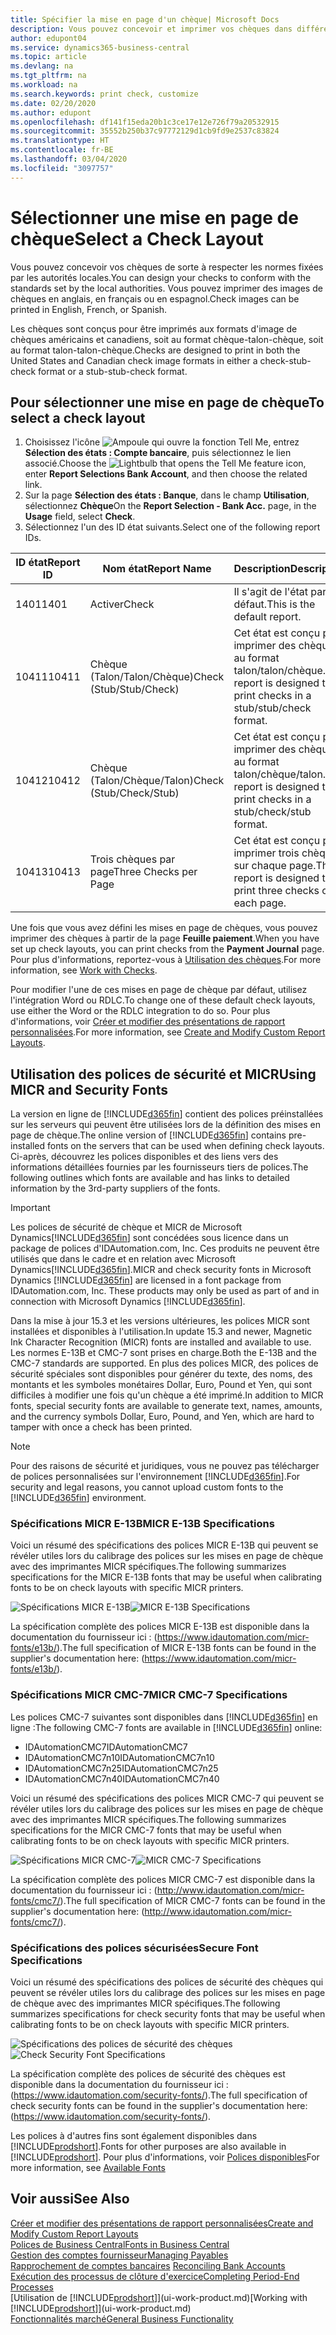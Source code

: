 ```yaml
---
title: Spécifier la mise en page d'un chèque| Microsoft Docs
description: Vous pouvez concevoir et imprimer vos chèques dans différents formats pour respecter des normes.
author: edupont04
ms.service: dynamics365-business-central
ms.topic: article
ms.devlang: na
ms.tgt_pltfrm: na
ms.workload: na
ms.search.keywords: print check, customize
ms.date: 02/20/2020
ms.author: edupont
ms.openlocfilehash: df141f15eda20b1c3ce17e12e726f79a20532915
ms.sourcegitcommit: 35552b250b37c97772129d1cb9fd9e2537c83824
ms.translationtype: HT
ms.contentlocale: fr-BE
ms.lasthandoff: 03/04/2020
ms.locfileid: "3097757"
---
```

# <a name="select-a-check-layout"></a><span data-ttu-id="28077-103">Sélectionner une mise en page de chèque</span><span class="sxs-lookup"><span data-stu-id="28077-103">Select a Check Layout</span></span>
<span data-ttu-id="28077-104">Vous pouvez concevoir vos chèques de sorte à respecter les normes fixées par les autorités locales.</span><span class="sxs-lookup"><span data-stu-id="28077-104">You can design your checks to conform with the standards set by the local authorities.</span></span> <span data-ttu-id="28077-105">Vous pouvez imprimer des images de chèques en anglais, en français ou en espagnol.</span><span class="sxs-lookup"><span data-stu-id="28077-105">Check images can be printed in English, French, or Spanish.</span></span>

<span data-ttu-id="28077-106">Les chèques sont conçus pour être imprimés aux formats d'image de chèques américains et canadiens, soit au format chèque-talon-chèque, soit au format talon-talon-chèque.</span><span class="sxs-lookup"><span data-stu-id="28077-106">Checks are designed to print in both the United States and Canadian check image formats in either a check-stub-check format or a stub-stub-check format.</span></span>

## <a name="to-select-a-check-layout"></a><span data-ttu-id="28077-107">Pour sélectionner une mise en page de chèque</span><span class="sxs-lookup"><span data-stu-id="28077-107">To select a check layout</span></span>
1. <span data-ttu-id="28077-108">Choisissez l'icône ![Ampoule qui ouvre la fonction Tell Me](media/ui-search/search_small.png "Dites-moi ce que vous voulez faire"), entrez **Sélection des états : Compte bancaire**, puis sélectionnez le lien associé.</span><span class="sxs-lookup"><span data-stu-id="28077-108">Choose the ![Lightbulb that opens the Tell Me feature](media/ui-search/search_small.png "Tell me what you want to do") icon, enter **Report Selections Bank Account**, and then choose the related link.</span></span>
2. <span data-ttu-id="28077-109">Sur la page **Sélection des états : Banque**, dans le champ **Utilisation**, sélectionnez **Chèque**</span><span class="sxs-lookup"><span data-stu-id="28077-109">On the **Report Selection - Bank Acc.** page, in the **Usage** field, select **Check**.</span></span>
3. <span data-ttu-id="28077-110">Sélectionnez l'un des ID état suivants.</span><span class="sxs-lookup"><span data-stu-id="28077-110">Select one of the following report IDs.</span></span>

| <span data-ttu-id="28077-111">ID état</span><span class="sxs-lookup"><span data-stu-id="28077-111">Report ID</span></span> | <span data-ttu-id="28077-112">Nom état</span><span class="sxs-lookup"><span data-stu-id="28077-112">Report Name</span></span> | <span data-ttu-id="28077-113">Description</span><span class="sxs-lookup"><span data-stu-id="28077-113">Description</span></span> |
| --- | --- | --- |
| <span data-ttu-id="28077-114">1401</span><span class="sxs-lookup"><span data-stu-id="28077-114">1401</span></span> |<span data-ttu-id="28077-115">Activer</span><span class="sxs-lookup"><span data-stu-id="28077-115">Check</span></span> |<span data-ttu-id="28077-116">Il s'agit de l'état par défaut.</span><span class="sxs-lookup"><span data-stu-id="28077-116">This is the default report.</span></span> |
| <span data-ttu-id="28077-117">10411</span><span class="sxs-lookup"><span data-stu-id="28077-117">10411</span></span> |<span data-ttu-id="28077-118">Chèque (Talon/Talon/Chèque)</span><span class="sxs-lookup"><span data-stu-id="28077-118">Check (Stub/Stub/Check)</span></span> |<span data-ttu-id="28077-119">Cet état est conçu pour imprimer des chèques au format talon/talon/chèque.</span><span class="sxs-lookup"><span data-stu-id="28077-119">This report is designed to print checks in a stub/stub/check format.</span></span> |
| <span data-ttu-id="28077-120">10412</span><span class="sxs-lookup"><span data-stu-id="28077-120">10412</span></span> |<span data-ttu-id="28077-121">Chèque (Talon/Chèque/Talon)</span><span class="sxs-lookup"><span data-stu-id="28077-121">Check (Stub/Check/Stub)</span></span> |<span data-ttu-id="28077-122">Cet état est conçu pour imprimer des chèques au format talon/chèque/talon.</span><span class="sxs-lookup"><span data-stu-id="28077-122">This report is designed to print checks in a stub/check/stub format.</span></span> |
| <span data-ttu-id="28077-123">10413</span><span class="sxs-lookup"><span data-stu-id="28077-123">10413</span></span> |<span data-ttu-id="28077-124">Trois chèques par page</span><span class="sxs-lookup"><span data-stu-id="28077-124">Three Checks per Page</span></span> |<span data-ttu-id="28077-125">Cet état est conçu pour imprimer trois chèques sur chaque page.</span><span class="sxs-lookup"><span data-stu-id="28077-125">This report is designed to print three checks on each page.</span></span> |

<span data-ttu-id="28077-126">Une fois que vous avez défini les mises en page de chèques, vous pouvez imprimer des chèques à partir de la page **Feuille paiement**.</span><span class="sxs-lookup"><span data-stu-id="28077-126">When you have set up check layouts, you can print checks from the **Payment Journal** page.</span></span> <span data-ttu-id="28077-127">Pour plus d'informations, reportez-vous à [Utilisation des chèques](payables-how-work-checks.md).</span><span class="sxs-lookup"><span data-stu-id="28077-127">For more information, see [Work with Checks](payables-how-work-checks.md).</span></span>

<span data-ttu-id="28077-128">Pour modifier l'une de ces mises en page de chèque par défaut, utilisez l'intégration Word ou RDLC.</span><span class="sxs-lookup"><span data-stu-id="28077-128">To change one of these default check layouts, use either the Word or the RDLC integration to do so.</span></span> <span data-ttu-id="28077-129">Pour plus d'informations, voir [Créer et modifier des présentations de rapport personnalisées](ui-how-create-custom-report-layout.md).</span><span class="sxs-lookup"><span data-stu-id="28077-129">For more information, see [Create and Modify Custom Report Layouts](ui-how-create-custom-report-layout.md).</span></span>

## <a name="using-micr-and-security-fonts"></a><span data-ttu-id="28077-130">Utilisation des polices de sécurité et MICR</span><span class="sxs-lookup"><span data-stu-id="28077-130">Using MICR and Security Fonts</span></span>
<span data-ttu-id="28077-131">La version en ligne de [!INCLUDE[d365fin](includes/d365fin_md.md)] contient des polices préinstallées sur les serveurs qui peuvent être utilisées lors de la définition des mises en page de chèque.</span><span class="sxs-lookup"><span data-stu-id="28077-131">The online version of [!INCLUDE[d365fin](includes/d365fin_md.md)] contains pre-installed fonts on the servers that can be used when defining check layouts.</span></span> <span data-ttu-id="28077-132">Ci-après, découvrez les polices disponibles et des liens vers des informations détaillées fournies par les fournisseurs tiers de polices.</span><span class="sxs-lookup"><span data-stu-id="28077-132">The following outlines which fonts are available and has links to detailed information by the 3rd-party suppliers of the fonts.</span></span>

> [!Important]
> <span data-ttu-id="28077-133">Les polices de sécurité de chèque et MICR de Microsoft Dynamics[!INCLUDE[d365fin](includes/d365fin_md.md)] sont concédées sous licence dans un package de polices d'IDAutomation.com, Inc. Ces produits ne peuvent être utilisés que dans le cadre et en relation avec Microsoft Dynamics[!INCLUDE[d365fin](includes/d365fin_md.md)].</span><span class="sxs-lookup"><span data-stu-id="28077-133">MICR and check security fonts in Microsoft Dynamics [!INCLUDE[d365fin](includes/d365fin_md.md)] are licensed in a font package from IDAutomation.com, Inc. These products may only be used as part of and in connection with Microsoft Dynamics [!INCLUDE[d365fin](includes/d365fin_md.md)].</span></span>

<span data-ttu-id="28077-134">Dans la mise à jour 15.3 et les versions ultérieures, les polices MICR sont installées et disponibles à l'utilisation.</span><span class="sxs-lookup"><span data-stu-id="28077-134">In update 15.3 and newer, Magnetic Ink Character Recognition (MICR) fonts are installed and available to use.</span></span> <span data-ttu-id="28077-135">Les normes E-13B et CMC-7 sont prises en charge.</span><span class="sxs-lookup"><span data-stu-id="28077-135">Both the E-13B and the CMC-7 standards are supported.</span></span> <span data-ttu-id="28077-136">En plus des polices MICR, des polices de sécurité spéciales sont disponibles pour générer du texte, des noms, des montants et les symboles monétaires Dollar, Euro, Pound et Yen, qui sont difficiles à modifier une fois qu'un chèque a été imprimé.</span><span class="sxs-lookup"><span data-stu-id="28077-136">In addition to MICR fonts, special security fonts are available to generate text, names, amounts, and the currency symbols Dollar, Euro, Pound, and Yen, which are hard to tamper with once a check has been printed.</span></span>

> [!NOTE]
> <span data-ttu-id="28077-137">Pour des raisons de sécurité et juridiques, vous ne pouvez pas télécharger de polices personnalisées sur l'environnement [!INCLUDE[d365fin](includes/d365fin_md.md)].</span><span class="sxs-lookup"><span data-stu-id="28077-137">For security and legal reasons, you cannot upload custom fonts to the [!INCLUDE[d365fin](includes/d365fin_md.md)] environment.</span></span>

### <a name="micr-e-13b-specifications"></a><span data-ttu-id="28077-138">Spécifications MICR E-13B</span><span class="sxs-lookup"><span data-stu-id="28077-138">MICR E-13B Specifications</span></span>
<span data-ttu-id="28077-139">Voici un résumé des spécifications des polices MICR E-13B qui peuvent se révéler utiles lors du calibrage des polices sur les mises en page de chèque avec des imprimantes MICR spécifiques.</span><span class="sxs-lookup"><span data-stu-id="28077-139">The following summarizes specifications for the MICR E-13B fonts that may be useful when calibrating fonts to be on check layouts with specific MICR printers.</span></span>

<span data-ttu-id="28077-140">![Spécifications MICR E-13B](media/font_MICR_E-13B_Specifications.png "Spécifications MICR E-13B")</span><span class="sxs-lookup"><span data-stu-id="28077-140">![MICR E-13B Specifications](media/font_MICR_E-13B_Specifications.png "MICR E-13B Specifications")</span></span>

<span data-ttu-id="28077-141">La spécification complète des polices MICR E-13B est disponible dans la documentation du fournisseur ici : (https://www.idautomation.com/micr-fonts/e13b/).</span><span class="sxs-lookup"><span data-stu-id="28077-141">The full specification of MICR E-13B fonts can be found in the supplier's documentation here: (https://www.idautomation.com/micr-fonts/e13b/).</span></span>

### <a name="micr-cmc-7-specifications"></a><span data-ttu-id="28077-142">Spécifications MICR CMC-7</span><span class="sxs-lookup"><span data-stu-id="28077-142">MICR CMC-7 Specifications</span></span>
<span data-ttu-id="28077-143">Les polices CMC-7 suivantes sont disponibles dans [!INCLUDE[d365fin](includes/d365fin_md.md)] en ligne :</span><span class="sxs-lookup"><span data-stu-id="28077-143">The following CMC-7 fonts are available in [!INCLUDE[d365fin](includes/d365fin_md.md)] online:</span></span>

- <span data-ttu-id="28077-144">IDAutomationCMC7</span><span class="sxs-lookup"><span data-stu-id="28077-144">IDAutomationCMC7</span></span>
- <span data-ttu-id="28077-145">IDAutomationCMC7n10</span><span class="sxs-lookup"><span data-stu-id="28077-145">IDAutomationCMC7n10</span></span>
- <span data-ttu-id="28077-146">IDAutomationCMC7n25</span><span class="sxs-lookup"><span data-stu-id="28077-146">IDAutomationCMC7n25</span></span>
-   <span data-ttu-id="28077-147">IDAutomationCMC7n40</span><span class="sxs-lookup"><span data-stu-id="28077-147">IDAutomationCMC7n40</span></span>

<span data-ttu-id="28077-148">Voici un résumé des spécifications des polices MICR CMC-7 qui peuvent se révéler utiles lors du calibrage des polices sur les mises en page de chèque avec des imprimantes MICR spécifiques.</span><span class="sxs-lookup"><span data-stu-id="28077-148">The following summarizes specifications for the MICR CMC-7 fonts that may be useful when calibrating fonts to be on check layouts with specific MICR printers.</span></span>

<span data-ttu-id="28077-149">![Spécifications MICR CMC-7](media/font_MICR_CMC-7_Specifications.png "Spécifications MICR CMC-7")</span><span class="sxs-lookup"><span data-stu-id="28077-149">![MICR CMC-7 Specifications](media/font_MICR_CMC-7_Specifications.png "MICR CMC-7 Specifications")</span></span>

<span data-ttu-id="28077-150">La spécification complète des polices MICR CMC-7 est disponible dans la documentation du fournisseur ici : (http://www.idautomation.com/micr-fonts/cmc7/).</span><span class="sxs-lookup"><span data-stu-id="28077-150">The full specification of MICR CMC-7 fonts can be found in the supplier's documentation here: (http://www.idautomation.com/micr-fonts/cmc7/).</span></span>

### <a name="secure-font-specifications"></a><span data-ttu-id="28077-151">Spécifications des polices sécurisées</span><span class="sxs-lookup"><span data-stu-id="28077-151">Secure Font Specifications</span></span>
<span data-ttu-id="28077-152">Voici un résumé des spécifications des polices de sécurité des chèques qui peuvent se révéler utiles lors du calibrage des polices sur les mises en page de chèque avec des imprimantes MICR spécifiques.</span><span class="sxs-lookup"><span data-stu-id="28077-152">The following summarizes specifications for check security fonts that may be useful when calibrating fonts to be on check layouts with specific MICR printers.</span></span>

<span data-ttu-id="28077-153">![Spécifications des polices de sécurité des chèques](media/font_check-security-font_Specifications.png "Spécifications des polices de sécurité des chèques")</span><span class="sxs-lookup"><span data-stu-id="28077-153">![Check Security Font Specifications](media/font_check-security-font_Specifications.png "Check Security Font Specifications")</span></span>

<span data-ttu-id="28077-154">La spécification complète des polices de sécurité des chèques est disponible dans la documentation du fournisseur ici : (https://www.idautomation.com/security-fonts/).</span><span class="sxs-lookup"><span data-stu-id="28077-154">The full specification of check security fonts can be found in the supplier's documentation here: (https://www.idautomation.com/security-fonts/).</span></span>

<span data-ttu-id="28077-155">Les polices à d'autres fins sont également disponibles dans [!INCLUDE[prodshort](includes/prodshort.md)].</span><span class="sxs-lookup"><span data-stu-id="28077-155">Fonts for other purposes are also available in [!INCLUDE[prodshort](includes/prodshort.md)].</span></span> <span data-ttu-id="28077-156">Pour plus d'informations, voir [Polices disponibles](ui-fonts.md)</span><span class="sxs-lookup"><span data-stu-id="28077-156">For more information, see [Available Fonts](ui-fonts.md)</span></span>

## <a name="see-also"></a><span data-ttu-id="28077-157">Voir aussi</span><span class="sxs-lookup"><span data-stu-id="28077-157">See Also</span></span>
[<span data-ttu-id="28077-158">Créer et modifier des présentations de rapport personnalisées</span><span class="sxs-lookup"><span data-stu-id="28077-158">Create and Modify Custom Report Layouts</span></span>](ui-how-create-custom-report-layout.md)  
[<span data-ttu-id="28077-159">Polices de Business Central</span><span class="sxs-lookup"><span data-stu-id="28077-159">Fonts in Business Central</span></span>](ui-fonts.md)  
[<span data-ttu-id="28077-160">Gestion des comptes fournisseur</span><span class="sxs-lookup"><span data-stu-id="28077-160">Managing Payables</span></span>](payables-manage-payables.md)  
<span data-ttu-id="28077-161">[Rapprochement de comptes bancaires](bank-manage-bank-accounts.md) </span><span class="sxs-lookup"><span data-stu-id="28077-161">[Reconciling Bank Accounts](bank-manage-bank-accounts.md) </span></span>  
[<span data-ttu-id="28077-162">Exécution des processus de clôture d'exercice</span><span class="sxs-lookup"><span data-stu-id="28077-162">Completing Period-End Processes</span></span>](year-how-complete-period-end-processes.md)  
<span data-ttu-id="28077-163">[Utilisation de [!INCLUDE[prodshort](includes/prodshort.md)]](ui-work-product.md)</span><span class="sxs-lookup"><span data-stu-id="28077-163">[Working with [!INCLUDE[prodshort](includes/prodshort.md)]](ui-work-product.md)</span></span>  
[<span data-ttu-id="28077-164">Fonctionnalités marché</span><span class="sxs-lookup"><span data-stu-id="28077-164">General Business Functionality</span></span>](ui-across-business-areas.md)
